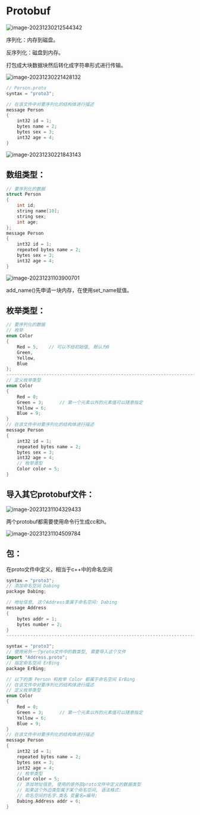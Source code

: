 # Protobuf



![image-20231230212544342](https://my-figures.oss-cn-beijing.aliyuncs.com/Figures/image-20231230212544342.png)

序列化：内存到磁盘。

反序列化：磁盘到内存。

打包成大块数据块然后转化成字符串形式进行传输。

![image-20231230221428132](https://my-figures.oss-cn-beijing.aliyuncs.com/Figures/image-20231230221428132.png)

```c++
// Person.proto
syntax = "proto3";

// 在该文件中对要序列化的结构体进行描述
message Person
{
    int32 id = 1;
    bytes name = 2;
    bytes sex = 3;	
    int32 age = 4;
}

```

![image-20231230221843143](https://my-figures.oss-cn-beijing.aliyuncs.com/Figures/image-20231230221843143.png)

## 数组类型：

```c++
// 要序列化的数据
struct Person
{
    int id;
    string name[10];
    string sex;	
    int age;
};
message Person
{
    int32 id = 1;
    repeated bytes name = 2;
    bytes sex = 3;	
    int32 age = 4;
}
```

![image-20231231103900701](https://my-figures.oss-cn-beijing.aliyuncs.com/Figures/image-20231231103900701.png)

add_name()先申请一块内存，在使用set_name赋值。



## 枚举类型：

```c++
// 要序列化的数据
// 枚举
enum Color
{
    Red = 5,	// 可以不给初始值, 默认为0
    Green,
    Yellow,
    Blue
};
----------------------------------------------------------------------------
// 定义枚举类型
enum Color
{
    Red = 0;
    Green = 3;		// 第一个元素以外的元素值可以随意指定
    Yellow = 6;
    Blue = 9;
}
// 在该文件中对要序列化的结构体进行描述
message Person
{
    int32 id = 1;
    repeated bytes name = 2;
    bytes sex = 3;	
    int32 age = 4;
    // 枚举类型
    Color color = 5;
}
```



## 导入其它protobuf文件：

![image-20231231104329433](https://my-figures.oss-cn-beijing.aliyuncs.com/Figures/image-20231231104329433.png)

两个protobuf都需要使用命令行生成cc和h。

![image-20231231104509784](https://my-figures.oss-cn-beijing.aliyuncs.com/Figures/image-20231231104509784.png)



## 包：

在proto文件中定义，相当于c++中的命名空间

```c++
syntax = "proto3";
// 添加命名空间 Dabing
package Dabing;

// 地址信息, 这个Address类属于命名空间: Dabing
message Address
{
    bytes addr = 1;
    bytes number = 2;
}
-------------------------------------------------------------------------------------------------

syntax = "proto3";
// 使用另外一个proto文件中的数类型, 需要导入这个文件
import "Address.proto";
// 指定命名空间 ErBing
package ErBing;

// 以下的类 Person 和枚举 Color 都属于命名空间 ErBing
// 在该文件中对要序列化的结构体进行描述
// 定义枚举类型
enum Color
{
    Red = 0;
    Green = 3;		// 第一个元素以外的元素值可以随意指定
    Yellow = 6;
    Blue = 9;
}
// 在该文件中对要序列化的结构体进行描述
message Person
{
    int32 id = 1;
    repeated bytes name = 2;
    bytes sex = 3;	
    int32 age = 4;
    // 枚举类型
    Color color = 5;
    // 添加地址信息, 使用的是外部proto文件中定义的数据类型
    // 如果这个外边类型属于某个命名空间, 语法格式:
    // 命名空间的名字.类名 变量名=编号;
    Dabing.Address addr = 6;
}
```

















